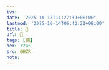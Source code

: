 ```yaml
---
ivs:
date: '2025-10-13T11:27:33+08:00'
lastmod: '2025-10-14T06:42:21+08:00'
title: 󰘛
url: 󰘛
tags: [牆]
hex: 7246
src: GHZR
note:
---
```

